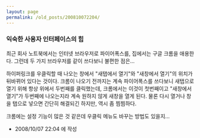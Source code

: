 ```yaml
---
layout: page
permalink: /old_posts/200810072204/
---
```


### 익숙한 사용자 인터페이스의 힘

최근 회사 노트북에서는 인터넷 브라우저로 파이어폭스를, 집에서는 구글 크롬을 애용한다.
그런데 두 가지 브라우저를 같이 쓰다보니 불편한 점은...

하이퍼링크를 우클릭할 때 나오는 창에서 "새탭에서 열기"와 "새창에서 열기"의 위치가 뒤바뀌어 있다는 것이다.
크롬이 나오기 전까지는 계속 파이어폭스를 쓰다보니 새탭으로 열기 위해 항상 위에서 두번째를 클릭했는데, 크롬에서는 이것이 첫번째이고 "새창에서 열기"가 두번째에 나오는지라 계속 원하지 않게 새창을 열게 된다.
물론 다시 열거나 창을 탭으로 넣으면 간단히 해결되긴 하지만, 역시 좀 찜찜하다.

크롬에는 설정 기능이 많은 것 같은데 우클릭 메뉴도 바꾸는 방법도 있을지...





- 2008/10/07 22:04 에 작성